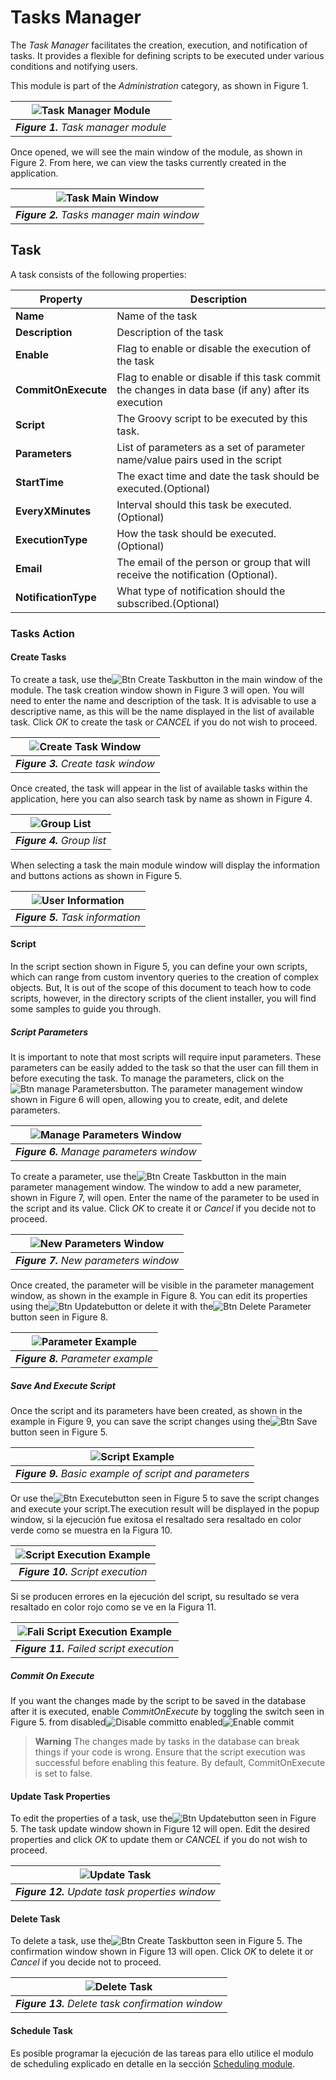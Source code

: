 # Tasks Manager
The *Task Manager* facilitates the creation, execution, and notification of tasks. It provides a flexible for defining scripts to be executed under various conditions and notifying users. 

This module is part of the *Administration* category, as shown in Figure 1.

|![Task Manager Module](images/taskman_module.png)|
|:--:|
| ***Figure 1.** Task manager module* |

Once opened, we will see the main window of the module, as shown in Figure 2. From here, we can view the tasks currently created in the application.

|![Task Main Window](images/taskman_main_window.png)|
|:--:|
| ***Figure 2.** Tasks manager main window* |

## Task

A task consists of the following properties: 

| Property           | Description |
|--------------------|----------------------------------------|
| **Name**           | Name of the task |
| **Description**    | Description of the task |
| **Enable**         | Flag to enable or disable the execution of the task |
| **CommitOnExecute**| Flag to enable or disable if this task commit the changes in data base (if any) after its execution |
| **Script** | The Groovy script to be executed by this task. |
| **Parameters**    | List of parameters as a set of parameter name/value pairs used in the script |
| **StartTime** | The exact time and date the task should be executed.(Optional) |
| **EveryXMinutes** | Interval should this task be executed.(Optional) |
| **ExecutionType** | How the task should be executed.(Optional) |
| **Email** | The email of the person or group that will receive the notification (Optional). |
| **NotificationType** | What type of notification should the subscribed.(Optional) |

### Tasks Action 
#### Create Tasks
To create a task, use the![Btn Create Task](images/btn_create_tasks.png)button in the main window of the module. The task creation window shown in Figure 3 will open. You will need to enter the name and description of the task. It is advisable to use a descriptive name, as this will be the name displayed in the list of available task. Click *OK* to create the task or *CANCEL* if you do not wish to proceed.


|![Create Task Window](images/taskman_create_task_window.png)|
|:--:|
| ***Figure 3.** Create task window* |

Once created, the task will appear in the list of available tasks within the application, here you can also search task by name as shown in Figure 4. 

|![Group List](images/taskman_list_of_tasks.png)|
|:--:|
| ***Figure 4.** Group list* |

When selecting a task the main module window will display the information and buttons actions as shown in Figure 5.

|![User Information](images/tasman_task_information.png)|
|:--:|
| ***Figure 5.** Task information* |

#### Script
In the script section shown in Figure 5, you can define your own scripts, which can range from custom inventory queries to the creation of complex objects. But, It is out of the scope of this document to teach how to code scripts, however, in the directory scripts of the client installer, you will find some samples to guide you through.

##### Script Parameters
It is important to note that most scripts will require input parameters. These parameters can be easily added to the task so that the user can fill them in before executing the task. To manage the parameters, click on the![Btn manage Parameters](images/btn_manage_parameters.png)button. The parameter management window shown in Figure 6 will open, allowing you to create, edit, and delete parameters.

|![Manage Parameters Window](images/taskman_manage_parameters_window.png)|
|:--:|
| ***Figure 6.** Manage parameters window* |

To create a parameter, use the![Btn Create Task](images/btn_create_tasks.png)button in the main parameter management window. The window to add a new parameter, shown in Figure 7, will open. Enter the name of the parameter to be used in the script and its value. Click *OK* to create it or *Cancel* if you decide not to proceed.

|![New Parameters Window](images/taskman_new_parameter_window.png)|
|:--:|
| ***Figure 7.** New parameters window* |

Once created, the parameter will be visible in the parameter management window, as shown in the example in Figure 8. You can edit its properties using the![Btn Update](images/btn_update.png)button or delete it with the![Btn Delete Parameter](images/btn_delete.png)button seen in Figure 8.

|![Parameter Example](images/manage_parameters.png)|
|:--:|
| ***Figure 8.** Parameter example* |

##### Save And Execute Script
Once the script and its parameters have been created, as shown in the example in Figure 9, you can save the script changes using the![Btn Save](images/btn_save_task_changes.png)button seen in Figure 5.  

|![Script Example](images/example_script.png)|
|:--:|
| ***Figure 9.** Basic example of script and parameters* |

Or use the![Btn Execute](images/btn_execute.png)button seen in Figure 5 to save the script changes and execute your script.The execution result will be displayed in the popup window, si la ejecución fue exitosa el resaltado sera resaltado en color verde como se muestra en la Figura 10.

|![Script Execution Example](images/script_execution.png)|
|:--:|
| ***Figure 10.** Script execution* |

Si se producen errores en la ejecución del script, su resultado se vera resaltado en color rojo como se ve en la Figura 11.

|![Fali Script Execution Example](images/script_execution_fail.png)|
|:--:|
| ***Figure 11.** Failed script execution* |

##### Commit On Execute
If you want the changes made by the script to be saved in the database after it is executed, enable *CommitOnExecute* by toggling the switch seen in Figure 5. from disabled![Disable commit](images/btn_commit_disable.png)to enabled![Enable commit](images/btn_commit_enable.png)

> **Warning**
> The changes made by tasks in the database can break things if your code is wrong. Ensure that the script execution was successful before enabling this feature. By default, CommitOnExecute is set to false.

#### Update Task Properties
To edit the properties of a task, use the![Btn Update](images/btn_update.png)button seen in Figure 5. The task update window shown in Figure 12 will open. Edit the desired properties and click *OK* to update them or *CANCEL* if you do not wish to proceed.

|![Update Task](images/taskman_update_task_window.png)|
|:--:|
| ***Figure 12.** Update task properties window* |

#### Delete Task 
To delete a task, use the![Btn Create Task](images/btn_delete.png)button seen in Figure 5. The confirmation window shown in Figure 13 will open. Click *OK* to delete it or *Cancel* if you decide not to proceed.

|![Delete Task](images/taskman_delete_task.png)|
|:--:|
| ***Figure 13.** Delete task confirmation window* |

#### Schedule Task
Es posible programar la ejecución de las tareas para ello utilice el modulo de scheduling explicado en detalle en la sección [Scheduling module](../scheduling/README.md).
